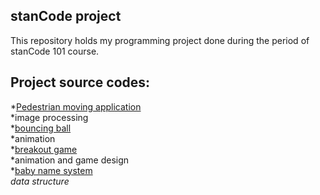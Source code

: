 ## stanCode project

This repository holds my programming project done during the period of stanCode 101 course.

## Project source codes:
*[Pedestrian moving application](https://github.com/hsinmeowmeow/stancodeproject/tree/main/stanCode_projects/photoshop)\
  *image processing\
*[bouncing ball](https://github.com/hsinmeowmeow/stancodeproject/tree/main/stanCode_projects/bouncing_ball)\
  *animation\
*[breakout game](https://github.com/hsinmeowmeow/stancodeproject/tree/adde50b94a0b83ebd203656ec8d42bdc1ce15e0f/stanCode_projects/breakout_game)\
  *animation and game design\
*[baby name system](https://github.com/hsinmeowmeow/stancodeproject/tree/adde50b94a0b83ebd203656ec8d42bdc1ce15e0f/stanCode_projects/baby_name_system)\
  *data structure*
